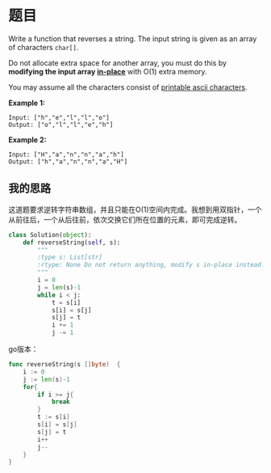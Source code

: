 # 题目

Write a function that reverses a string. The input string is given as an array of characters `char[]`.

Do not allocate extra space for another array, you must do this by **modifying the input array [in-place](https://en.wikipedia.org/wiki/In-place_algorithm)** with O(1) extra memory.

You may assume all the characters consist of [printable ascii characters](https://en.wikipedia.org/wiki/ASCII#Printable_characters).

 

**Example 1:**

```
Input: ["h","e","l","l","o"]
Output: ["o","l","l","e","h"]
```

**Example 2:**

```
Input: ["H","a","n","n","a","h"]
Output: ["h","a","n","n","a","H"]
```

## 我的思路

这道题要求逆转字符串数组，并且只能在O(1)空间内完成。我想到用双指针，一个从前往后，一个从后往前，依次交换它们所在位置的元素，即可完成逆转。

```python
class Solution(object):
    def reverseString(self, s):
        """
        :type s: List[str]
        :rtype: None Do not return anything, modify s in-place instead.
        """
        i = 0
        j = len(s)-1
        while i < j:
            t = s[i]
            s[i] = s[j]
            s[j] = t
            i += 1
            j -= 1
```

go版本：

```go
func reverseString(s []byte)  {
    i := 0
    j := len(s)-1
    for{
        if i >= j{
            break
        }
        t := s[i]
        s[i] = s[j]
        s[j] = t
        i++
        j--
    }
}
```